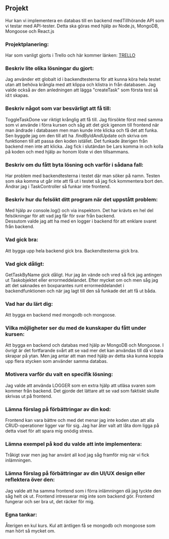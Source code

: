 ## Projekt

Hur kan vi implementera en databas till en backend medTillhörande API som vi testar med API-tester. Detta ska göras med
hjälp av Node.js, MongoDB, Mongoose och React.js

### Projektplanering:

Har som vanligt gjorts i Trello och här kommer
länken: [TRELLO](https://trello.com/invite/b/kpCDxOoB/59a8df1f9d8069a3ba2300ff373705ec/datalagring "Trello")

### Beskriv lite olika lösningar du gjort:

Jag använder ett globalt id i backendtesterna för att kunna köra hela testet utan att behöva krångla med att klippa och
klistra in från databasen. Jag valde också av den anledningen att lägga "createTask" som första test så id:t skapas.

### Beskriv något som var besvärligt att få till:

ToggleTaskDone var riktigt krånglig att få till. Jag försökte först med samma som vi använde i förra kursen och såg att
det gick igenom till frontend när man ändrade i databasen men man kunde inte klicka och få det att funka. Sen byggde jag
om den till att ha .findByIdAndUpdate och skriva om funktionen till att passa den koden istället. Det funkade återigen
från backend men inte att klicka. Jag fick i slutändan be Lars komma in och kolla på koden och med hjälp av honom löste
vi den tillsammans.

### Beskriv om du fått byta lösning och varför i sådana fall:

Har problem med backendtesterna i testet där man söker på namn. Testen som ska komma ut går inte att få ut i testet så
jag fick kommentera bort den. Ändrar jag i TaskController så funkar inte frontend.

### Beskriv hur du felsökt ditt program när det uppstått problem:

Med hjälp av console.log() och via inspektorn. Det har krävts en hel del felsökningar för att vad jag får för svar från
backend.  
Dessutom valde jag att ha med en logger i backend för att enklare svaret från backend.

### Vad gick bra:

Att bygga upp hela backend gick bra. Backendtesterna gick bra.

### Vad gick dåligt:

GetTaskByName gick dåligt. Hur jag än vände och vred så fick jag antingen ut Taskobjektet eller errormeddelandet. Efter
mycket om och men såg jag att det saknades en boxparantes runt errormeddelandet i backendfunktionen och när jag lagt
till den så funkade det att få ut båda.

### Vad har du lärt dig:

Att bygga en backend med mongodb och mongoose.

### Vilka möjligheter ser du med de kunskaper du fått under kursen:

Att bygga en backend och databas med hjälp av MongoDB och Mongoose. I övrigt är det fortfarande svårt att se vad mer det
kan användas till då vi bara skrapar på ytan. Men jag antar att man med hjälp av detta ska kunna koppla upp flera
stycken som använder samma databas.

### Motivera varför du valt en specifik lösning:

Jag valde att använda LOGGER som en extra hjälp att utläsa svaren som kommer från backend. Det gjorde det lättare att se
vad som faktiskt skulle skrivas ut på frontend.

### Lämna förslag på förbättringar av din kod:

Frontend kan vara bättre och med det menar jag inte koden utan att alla CRUD-operationer ligger var för sig. Jag har
åter valt att låta dom ligga på detta viset för att spara mig onödig stress.

### Lämna exempel på kod du valde att inte implementera:

Tråkigt svar men jag har använt all kod jag såg framför mig när vi fick inlämningen.

### Lämna förslag på förbättringar av din UI/UX design eller reflektera över den:

Jag valde att ha samma frontend som i förra inlämningen då jag tyckte den såg helt ok ut. Frontend intresserar mig inte
som backend gör. Frontend fungerar och ser bra ut, det räcker för mig.

### Egna tankar:

Återigen en kul kurs. Kul att äntligen få se mongodb och mongoose som man hört så mycket om.